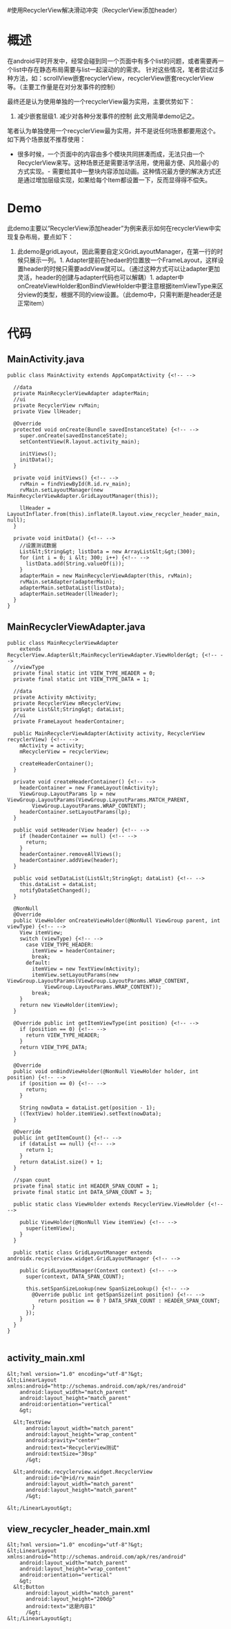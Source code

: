 #使用RecyclerView解决滑动冲突（RecyclerView添加header）
# 概述

在android平时开发中，经常会碰到同一个页面中有多个list的问题，或者需要再一个list中存在静态布局需要与list一起滚动的的需求。 针对这些情况，笔者尝试过多种方法，如：scrollView嵌套recyclerView，recyclerView嵌套recyclerView等。（主要工作量是在对分发事件的控制）

最终还是认为使用单独的一个recyclerView最为实用，主要优势如下：
1. 减少嵌套层级1. 减少对各种分发事件的控制
此文用简单demo记之。

>  
 笔者认为单独使用一个recyclerView最为实用，并不是说任何场景都要用这个。如下两个场景就不推荐使用： 
 - 很多时候，一个页面中的内容由多个模块共同拼凑而成，无法只由一个RecyclerView来写。这种场景还是需要活学活用，使用最方便、风险最小的方式实现。- 需要给其中一整块内容添加动画。这种情况最方便的解决方式还是通过增加层级实现，如果给每个Item都设置一下，反而显得得不偿失。 


# Demo

此demo主要以“RecyclerView添加header”为例来表示如何在recyclerView中实现复杂布局，要点如下：
1. 此demo是gridLayout，因此需要自定义GridLayoutManager，在第一行的时候只展示一列。1. Adapter提前在hedaer的位置放一个FrameLayout，这样设置header的时候只需要addView就可以。（通过这种方式可以让adapter更加灵活，header的创建与adapter代码也可以解耦）1. adapter中onCreateViewHolder和onBindViewHolder中要注意根据itemViewType来区分view的类型，根据不同的view设置。（此demo中，只需判断是header还是正常item）
# 代码

## MainActivity.java

```
public class MainActivity extends AppCompatActivity {<!-- -->

  //data
  private MainRecyclerViewAdapter adapterMain;
  //ui
  private RecyclerView rvMain;
  private View llHeader;

  @Override
  protected void onCreate(Bundle savedInstanceState) {<!-- -->
    super.onCreate(savedInstanceState);
    setContentView(R.layout.activity_main);

    initViews();
    initData();
  }

  private void initViews() {<!-- -->
    rvMain = findViewById(R.id.rv_main);
    rvMain.setLayoutManager(new MainRecyclerViewAdapter.GridLayoutManager(this));

    llHeader = LayoutInflater.from(this).inflate(R.layout.view_recycler_header_main, null);
  }

  private void initData() {<!-- -->
    //设置测试数据
    List&lt;String&gt; listData = new ArrayList&lt;&gt;(300);
    for (int i = 0; i &lt; 300; i++) {<!-- -->
      listData.add(String.valueOf(i));
    }
    adapterMain = new MainRecyclerViewAdapter(this, rvMain);
    rvMain.setAdapter(adapterMain);
    adapterMain.setDataList(listData);
    adapterMain.setHeader(llHeader);
  }
}

```

## MainRecyclerViewAdapter.java

```
public class MainRecyclerViewAdapter
    extends RecyclerView.Adapter&lt;MainRecyclerViewAdapter.ViewHolder&gt; {<!-- -->
  //viewType
  private final static int VIEW_TYPE_HEADER = 0;
  private final static int VIEW_TYPE_DATA = 1;

  //data
  private Activity mActivity;
  private RecyclerView mRecyclerView;
  private List&lt;String&gt; dataList;
  //ui
  private FrameLayout headerContainer;

  public MainRecyclerViewAdapter(Activity activity, RecyclerView recyclerView) {<!-- -->
    mActivity = activity;
    mRecyclerView = recyclerView;

    createHeaderContainer();
  }

  private void createHeaderContainer() {<!-- -->
    headerContainer = new FrameLayout(mActivity);
    ViewGroup.LayoutParams lp = new ViewGroup.LayoutParams(ViewGroup.LayoutParams.MATCH_PARENT,
        ViewGroup.LayoutParams.WRAP_CONTENT);
    headerContainer.setLayoutParams(lp);
  }

  public void setHeader(View header) {<!-- -->
    if (headerContainer == null) {<!-- -->
      return;
    }
    headerContainer.removeAllViews();
    headerContainer.addView(header);
  }

  public void setDataList(List&lt;String&gt; dataList) {<!-- -->
    this.dataList = dataList;
    notifyDataSetChanged();
  }

  @NonNull
  @Override
  public ViewHolder onCreateViewHolder(@NonNull ViewGroup parent, int viewType) {<!-- -->
    View itemView;
    switch (viewType) {<!-- -->
      case VIEW_TYPE_HEADER:
        itemView = headerContainer;
        break;
      default:
        itemView = new TextView(mActivity);
        itemView.setLayoutParams(new ViewGroup.LayoutParams(ViewGroup.LayoutParams.WRAP_CONTENT,
            ViewGroup.LayoutParams.WRAP_CONTENT));
        break;
    }
    return new ViewHolder(itemView);
  }

  @Override public int getItemViewType(int position) {<!-- -->
    if (position == 0) {<!-- -->
      return VIEW_TYPE_HEADER;
    }
    return VIEW_TYPE_DATA;
  }

  @Override
  public void onBindViewHolder(@NonNull ViewHolder holder, int position) {<!-- -->
    if (position == 0) {<!-- -->
      return;
    }

    String nowData = dataList.get(position - 1);
    ((TextView) holder.itemView).setText(nowData);
  }

  @Override
  public int getItemCount() {<!-- -->
    if (dataList == null) {<!-- -->
      return 1;
    }
    return dataList.size() + 1;
  }

  //span count
  private final static int HEADER_SPAN_COUNT = 1;
  private final static int DATA_SPAN_COUNT = 3;

  public static class ViewHolder extends RecyclerView.ViewHolder {<!-- -->

    public ViewHolder(@NonNull View itemView) {<!-- -->
      super(itemView);
    }
  }

  public static class GridLayoutManager extends androidx.recyclerview.widget.GridLayoutManager {<!-- -->

    public GridLayoutManager(Context context) {<!-- -->
      super(context, DATA_SPAN_COUNT);

      this.setSpanSizeLookup(new SpanSizeLookup() {<!-- -->
        @Override public int getSpanSize(int position) {<!-- -->
          return position == 0 ? DATA_SPAN_COUNT : HEADER_SPAN_COUNT;
        }
      });
    }
  }
}


```

## activity_main.xml

```
&lt;?xml version="1.0" encoding="utf-8"?&gt;
&lt;LinearLayout xmlns:android="http://schemas.android.com/apk/res/android"
    android:layout_width="match_parent"
    android:layout_height="match_parent"
    android:orientation="vertical"
    &gt;

  &lt;TextView
      android:layout_width="match_parent"
      android:layout_height="wrap_content"
      android:gravity="center"
      android:text="RecyclerView测试"
      android:textSize="30sp"
      /&gt;

  &lt;androidx.recyclerview.widget.RecyclerView
      android:id="@+id/rv_main"
      android:layout_width="match_parent"
      android:layout_height="match_parent"
      /&gt;

&lt;/LinearLayout&gt;

```

## view_recycler_header_main.xml

```
&lt;?xml version="1.0" encoding="utf-8"?&gt;
&lt;LinearLayout xmlns:android="http://schemas.android.com/apk/res/android"
    android:layout_width="match_parent"
    android:layout_height="wrap_content"
    android:orientation="vertical"
    &gt;
  &lt;Button
      android:layout_width="match_parent"
      android:layout_height="200dp"
      android:text="这是内容1"
      /&gt;
&lt;/LinearLayout&gt;

```